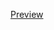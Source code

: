 <a href="https://kemaltekinnn.github.io/Front-End-Entry/Udemy/09-Omnifood-Optimizations/index.html">Preview</a>
